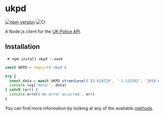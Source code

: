 # ukpd
[![npm version](https://badge.fury.io/js/ukpd.svg)](https://badge.fury.io/js/ukpd)
![CI](https://github.com/AlexChesters/ukpd/workflows/CI/badge.svg)

A Node.js client for the [UK Police API](https://data.police.uk/docs/).

## Installation
* `npm install ukpd --save`

```javascript
const UKPD = require('ukpd')

try {
  const data = await UKPD.streetLevel('52.629729', '-1.131592', '2016-07')
  console.log('data!', data)
} catch (err) {
  console.error('An error occurred', err)
}
```

You can find more information by looking at any of the available [methods](https://github.com/AlexChesters/ukpd/tree/master/src/methods).
